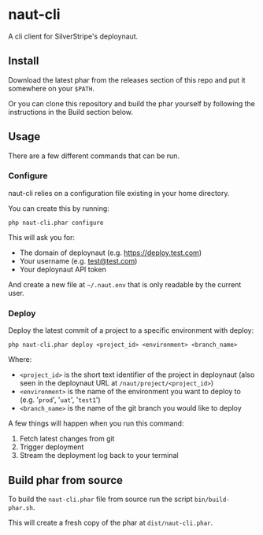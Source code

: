 # naut-cli

A cli client for SilverStripe's deploynaut.

## Install

Download the latest phar from the releases section of this repo and put it somewhere
on your `$PATH`.

Or you can clone this repository and build the phar yourself by following
the instructions in the Build section below.
    
## Usage

There are a few different commands that can be run.

### Configure

naut-cli relies on a configuration file existing in your home directory.

You can create this by running:

    php naut-cli.phar configure
    
This will ask you for:

- The domain of deploynaut (e.g. https://deploy.test.com)
- Your username (e.g. test@test.com)
- Your deploynaut API token

And create a new file at `~/.naut.env` that is only readable by the current user.

### Deploy

Deploy the latest commit of a project to a specific environment with deploy:

    php naut-cli.phar deploy <project_id> <environment> <branch_name>
    
Where:

- `<project_id>` is the short text identifier of the project in deploynaut (also seen in the deploynaut URL at `/naut/project/<project_id>`)
- `<environment>` is the name of the environment you want to deploy to (e.g. '`prod`', '`uat`', '`test1`')
- `<branch_name>` is the name of the git branch you would like to deploy

A few things will happen when you run this command:

1. Fetch latest changes from git
2. Trigger deployment
3. Stream the deployment log back to your terminal

## Build phar from source

To build the `naut-cli.phar` file from source run the script `bin/build-phar.sh`.

This will create a fresh copy of the phar at `dist/naut-cli.phar`.

